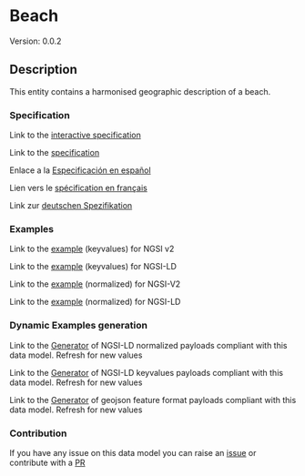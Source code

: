 # Beach
Version: 0.0.2

## Description 

This entity contains a harmonised geographic description of a beach.
### Specification

Link to the [interactive specification](https://swagger.lab.fiware.org/?url=https://github.com/smart-data-models/dataModel.PointOfInterest/blob/master/Beach/swagger.yaml)

Link to the [specification](https://github.com/smart-data-models/dataModel.PointOfInterest/blob/master/Beach/doc/spec.md)

Enlace a la [Especificación en español](https://github.com/smart-data-models/dataModel.PointOfInterest/blob/master/Beach/doc/spec_ES.md)

Lien vers le [spécification en français](https://github.com/smart-data-models/dataModel.PointOfInterest/blob/master/Beach/doc/spec_FR.md)

Link zur [deutschen Spezifikation](https://github.com/smart-data-models/dataModel.PointOfInterest/blob/master/Beach/doc/spec_DE.md)
### Examples

Link to the [example](https://github.com/smart-data-models/dataModel.PointOfInterest/blob/master/Beach/examples/example.json) (keyvalues) for NGSI v2

Link to the [example](https://github.com/smart-data-models/dataModel.PointOfInterest/blob/master/Beach/examples/example.jsonld) (keyvalues) for NGSI-LD

Link to the [example](https://github.com/smart-data-models/dataModel.PointOfInterest/blob/master/Beach/examples/example-normalized.json) (normalized) for NGSI-V2

Link to the [example](https://github.com/smart-data-models/dataModel.PointOfInterest/blob/master/Beach/examples/example-normalized.jsonld) (normalized) for NGSI-LD
### Dynamic Examples generation

Link to the [Generator](https://smartdatamodels.org/extra/ngsi-ld_generator.php?schemaUrl=https://raw.githubusercontent.com/smart-data-models/dataModel.PointOfInterest/master/Beach/schema.json&email=info@smartdatamodels.org) of NGSI-LD normalized payloads compliant with this data model. Refresh for new values

Link to the [Generator](https://smartdatamodels.org/extra/ngsi-ld_generator_keyvalues.php?schemaUrl=https://raw.githubusercontent.com/smart-data-models/dataModel.PointOfInterest/master/Beach/schema.json&email=info@smartdatamodels.org) of NGSI-LD keyvalues payloads compliant with this data model. Refresh for new values

Link to the [Generator](https://smartdatamodels.org/extra/geojson_features_generator_v1.0.php?schemaUrl=https://raw.githubusercontent.com/smart-data-models/dataModel.PointOfInterest/master/Beach/schema.json&email=info@smartdatamodels.org) of geojson feature format payloads compliant with this data model. Refresh for new values
### Contribution

 If you have any issue on this data model you can raise an [issue](https://github.com/smart-data-models/dataModel.PointOfInterest/issues)  or contribute with a [PR](https://github.com/smart-data-models/dataModel.PointOfInterest/pulls)